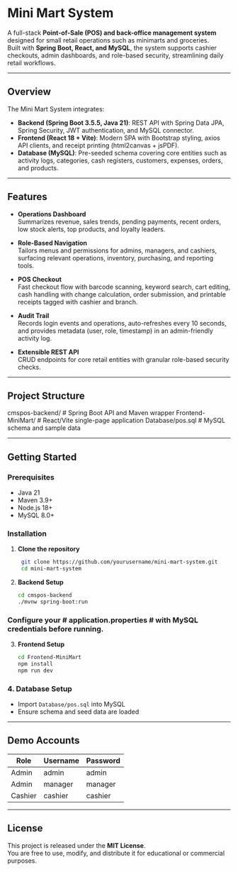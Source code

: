 # Mini Mart System  

A full-stack **Point-of-Sale (POS) and back-office management system** designed for small retail operations such as minimarts and groceries.  
Built with **Spring Boot, React, and MySQL**, the system supports cashier checkouts, admin dashboards, and role-based security, streamlining daily retail workflows.  

---

## Overview  

The Mini Mart System integrates:  

- **Backend (Spring Boot 3.5.5, Java 21)**: REST API with Spring Data JPA, Spring Security, JWT authentication, and MySQL connector.  
- **Frontend (React 18 + Vite)**: Modern SPA with Bootstrap styling, axios API clients, and receipt printing (html2canvas + jsPDF).  
- **Database (MySQL)**: Pre-seeded schema covering core entities such as activity logs, categories, cash registers, customers, expenses, orders, and products.  

---

## Features  

- **Operations Dashboard**  
  Summarizes revenue, sales trends, pending payments, recent orders, low stock alerts, top products, and loyalty leaders.  

- **Role-Based Navigation**  
  Tailors menus and permissions for admins, managers, and cashiers, surfacing relevant operations, inventory, purchasing, and reporting tools.  

- **POS Checkout**  
  Fast checkout flow with barcode scanning, keyword search, cart editing, cash handling with change calculation, order submission, and printable receipts tagged with cashier and branch.  

- **Audit Trail**  
  Records login events and operations, auto-refreshes every 10 seconds, and provides metadata (user, role, timestamp) in an admin-friendly activity log.  

- **Extensible REST API**  
  CRUD endpoints for core retail entities with granular role-based security checks.  

---

## Project Structure  

cmspos-backend/ # Spring Boot API and Maven wrapper
Frontend-MiniMart/ # React/Vite single-page application
Database/pos.sql # MySQL schema and sample data


---

## Getting Started  

### Prerequisites  
- Java 21  
- Maven 3.9+  
- Node.js 18+  
- MySQL 8.0+  

### Installation  

1. **Clone the repository**  
    ```bash
     git clone https://github.com/yourusername/mini-mart-system.git
     cd mini-mart-system
   

2. **Backend Setup**  

    ```bash
    cd cmspos-backend
    ./mvnw spring-boot:run


### Configure your # application.properties # with MySQL credentials before running.

3. **Frontend Setup**

    ```bash
    cd Frontend-MiniMart
    npm install
    npm run dev


### 4. Database Setup  

- Import `Database/pos.sql` into MySQL  
- Ensure schema and seed data are loaded  

---

## Demo Accounts  

| Role    | Username | Password |
|---------|----------|----------|
| Admin   | admin    | admin    |
| Admin   | manager  | manager  |
| Cashier | cashier  | cashier  |

---

## License  

This project is released under the **MIT License**.  
You are free to use, modify, and distribute it for educational or commercial purposes.  
